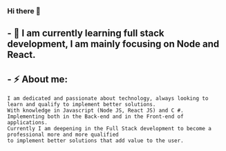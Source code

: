 ### Hi there 👋

<!--  Here are some ideas to get you started: -->

 <!--  - 🔭 I’m currently working on ... -->
## - 🌱 I am currently learning full stack development, I am mainly focusing on Node and React.

## - ⚡ About me: 
    I am dedicated and passionate about technology, always looking to learn and qualify to implement better solutions. 
    With knowledge in Javascript (Node JS, React JS) and C #. 
    Implementing both in the Back-end and in the Front-end of applications. 
    Currently I am deepening in the Full Stack development to become a professional more and more qualified     
    to implement better solutions that add value to the user. 
   

<!--  - 🤔 I’m looking for help with ...  -->
<!--  - 💬 Ask me about ...
- 📫 How to reach me: ... -->
<!-- - 😄 Pronouns: ... -->
<!-- - ⚡ Fun fact: ... -->

